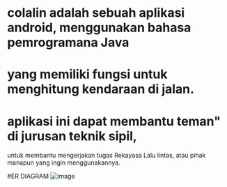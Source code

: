 # colalin adalah sebuah aplikasi android, menggunakan bahasa pemrogramana Java
# yang memiliki fungsi untuk menghitung kendaraan di jalan.
# aplikasi ini dapat membantu teman" di jurusan teknik sipil, 
untuk membantu mengerjakan tugas Rekayasa Lalu lintas, atau pihak manapun yang ingin menggunakannya.


#ER DIAGRAM
![image](https://user-images.githubusercontent.com/83405871/165481478-4414119f-0ff1-4f87-aab7-8d3fa8eb36fe.png)


 
                  
